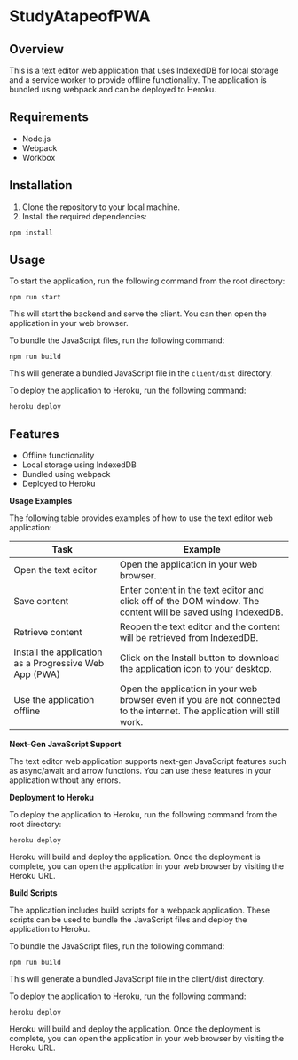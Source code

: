 # StudyAtapeofPWA


## Overview

This is a text editor web application that uses IndexedDB for local storage and a service worker to provide offline functionality. The application is bundled using webpack and can be deployed to Heroku.


## Requirements

- Node.js
- Webpack
- Workbox


## Installation

1. Clone the repository to your local machine.
2. Install the required dependencies:

`npm install`


## Usage

To start the application, run the following command from the root directory:

`npm run start`

This will start the backend and serve the client. You can then open the application in your web browser.

To bundle the JavaScript files, run the following command:

`npm run build`

This will generate a bundled JavaScript file in the `client/dist` directory.

To deploy the application to Heroku, run the following command:

`heroku deploy`


## Features

- Offline functionality
- Local storage using IndexedDB
- Bundled using webpack
- Deployed to Heroku

**Usage Examples**

The following table provides examples of how to use the text editor web application:

| Task | Example |
| ---  | --- |
| Open the text editor| 	Open the application in your web browser.
| Save content |	Enter content in the text editor and click off of the DOM window. The content will be saved using IndexedDB.
| Retrieve content |	Reopen the text editor and the content will be retrieved from IndexedDB.
| Install the application as a Progressive Web App (PWA)|	Click on the Install button to download the application icon to your desktop.
| Use the application offline |	Open the application in your web browser even if you are not connected to the internet. The application will still work.

**Next-Gen JavaScript Support**

The text editor web application supports next-gen JavaScript features such as async/await and arrow functions. You can use these features in your application without any errors.

**Deployment to Heroku**

To deploy the application to Heroku, run the following command from the root directory:

`heroku deploy`

Heroku will build and deploy the application. Once the deployment is complete, you can open the application in your web browser by visiting the Heroku URL.

**Build Scripts**

The application includes build scripts for a webpack application. These scripts can be used to bundle the JavaScript files and deploy the application to Heroku.

To bundle the JavaScript files, run the following command:

`npm run build`

This will generate a bundled JavaScript file in the client/dist directory.

To deploy the application to Heroku, run the following command:

`heroku deploy`

Heroku will build and deploy the application. Once the deployment is complete, you can open the application in your web browser by visiting the Heroku URL.